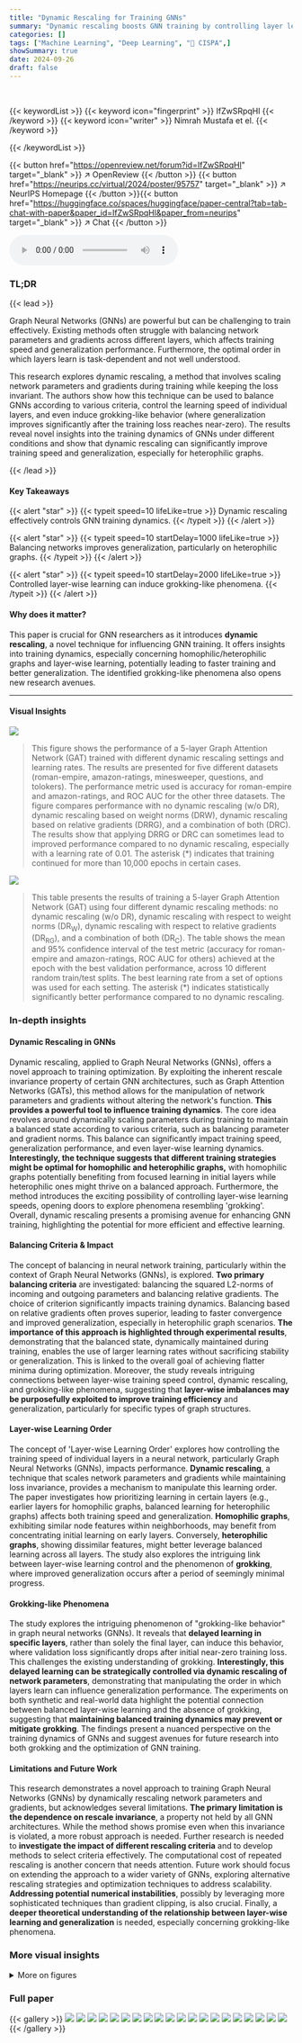 ```yaml
---
title: "Dynamic Rescaling for Training GNNs"
summary: "Dynamic rescaling boosts GNN training by controlling layer learning speeds and balancing networks, leading to faster training and improved generalization, especially on heterophilic graphs."
categories: []
tags: ["Machine Learning", "Deep Learning", "🏢 CISPA",]
showSummary: true
date: 2024-09-26
draft: false
---
```


<br>

{{< keywordList >}}
{{< keyword icon="fingerprint" >}} IfZwSRpqHl {{< /keyword >}}
{{< keyword icon="writer" >}} Nimrah Mustafa et el. {{< /keyword >}}
 
{{< /keywordList >}}

{{< button href="https://openreview.net/forum?id=IfZwSRpqHl" target="_blank" >}}
↗ OpenReview
{{< /button >}}
{{< button href="https://neurips.cc/virtual/2024/poster/95757" target="_blank" >}}
↗ NeurIPS Homepage
{{< /button >}}{{< button href="https://huggingface.co/spaces/huggingface/paper-central?tab=tab-chat-with-paper&paper_id=IfZwSRpqHl&paper_from=neurips" target="_blank" >}}
↗ Chat
{{< /button >}}



<audio controls>
    <source src="https://ai-paper-reviewer.com/IfZwSRpqHl/podcast.wav" type="audio/wav">
    Your browser does not support the audio element.
</audio>


### TL;DR


{{< lead >}}

Graph Neural Networks (GNNs) are powerful but can be challenging to train effectively.  Existing methods often struggle with balancing network parameters and gradients across different layers, which affects training speed and generalization performance.  Furthermore, the optimal order in which layers learn is task-dependent and not well understood. 

This research explores dynamic rescaling, a method that involves scaling network parameters and gradients during training while keeping the loss invariant.  The authors show how this technique can be used to balance GNNs according to various criteria, control the learning speed of individual layers, and even induce grokking-like behavior (where generalization improves significantly after the training loss reaches near-zero). The results reveal novel insights into the training dynamics of GNNs under different conditions and show that dynamic rescaling can significantly improve training speed and generalization, especially for heterophilic graphs.

{{< /lead >}}


#### Key Takeaways

{{< alert "star" >}}
{{< typeit speed=10 lifeLike=true >}} Dynamic rescaling effectively controls GNN training dynamics. {{< /typeit >}}
{{< /alert >}}

{{< alert "star" >}}
{{< typeit speed=10 startDelay=1000 lifeLike=true >}} Balancing networks improves generalization, particularly on heterophilic graphs. {{< /typeit >}}
{{< /alert >}}

{{< alert "star" >}}
{{< typeit speed=10 startDelay=2000 lifeLike=true >}} Controlled layer-wise learning can induce grokking-like phenomena. {{< /typeit >}}
{{< /alert >}}

#### Why does it matter?
This paper is crucial for GNN researchers as it introduces **dynamic rescaling**, a novel technique for influencing GNN training.  It offers insights into training dynamics, especially concerning homophilic/heterophilic graphs and layer-wise learning, potentially leading to faster training and better generalization. The identified grokking-like phenomena also opens new research avenues.

------
#### Visual Insights



![](https://ai-paper-reviewer.com/IfZwSRpqHl/figures_5_1.jpg)

> This figure shows the performance of a 5-layer Graph Attention Network (GAT) trained with different dynamic rescaling settings and learning rates.  The results are presented for five different datasets (roman-empire, amazon-ratings, minesweeper, questions, and tolokers). The performance metric used is accuracy for roman-empire and amazon-ratings, and ROC AUC for the other three datasets.  The figure compares performance with no dynamic rescaling (w/o DR), dynamic rescaling based on weight norms (DRW), dynamic rescaling based on relative gradients (DRRG), and a combination of both (DRC).  The results show that applying DRRG or DRC can sometimes lead to improved performance compared to no dynamic rescaling, especially with a learning rate of 0.01. The asterisk (*) indicates that training continued for more than 10,000 epochs in certain cases.





![](https://ai-paper-reviewer.com/IfZwSRpqHl/tables_4_1.jpg)

> This table presents the results of training a 5-layer Graph Attention Network (GAT) using four different dynamic rescaling methods: no dynamic rescaling (w/o DR), dynamic rescaling with respect to weight norms (DR<sub>W</sub>), dynamic rescaling with respect to relative gradients (DR<sub>RG</sub>), and a combination of both (DR<sub>C</sub>).  The table shows the mean and 95% confidence interval of the test metric (accuracy for roman-empire and amazon-ratings, ROC AUC for others) achieved at the epoch with the best validation performance, across 10 different random train/test splits. The best learning rate from a set of options was used for each setting.  The asterisk (*) indicates statistically significantly better performance compared to no dynamic rescaling.





### In-depth insights


#### Dynamic Rescaling in GNNs
Dynamic rescaling, applied to Graph Neural Networks (GNNs), offers a novel approach to training optimization. By exploiting the inherent rescale invariance property of certain GNN architectures, such as Graph Attention Networks (GATs), this method allows for the manipulation of network parameters and gradients without altering the network's function.  **This provides a powerful tool to influence training dynamics**.  The core idea revolves around dynamically scaling parameters during training to maintain a balanced state according to various criteria, such as balancing parameter and gradient norms. This balance can significantly impact training speed, generalization performance, and even layer-wise learning dynamics.  **Interestingly, the technique suggests that different training strategies might be optimal for homophilic and heterophilic graphs,** with homophilic graphs potentially benefiting from focused learning in initial layers while heterophilic ones might thrive on a balanced approach.  Furthermore, the method introduces the exciting possibility of controlling layer-wise learning speeds, opening doors to explore phenomena resembling 'grokking'. Overall, dynamic rescaling presents a promising avenue for enhancing GNN training, highlighting the potential for more efficient and effective learning.

#### Balancing Criteria & Impact
The concept of balancing in neural network training, particularly within the context of Graph Neural Networks (GNNs), is explored.  **Two primary balancing criteria** are investigated: balancing the squared L2-norms of incoming and outgoing parameters and balancing relative gradients.  The choice of criterion significantly impacts training dynamics. Balancing based on relative gradients often proves superior, leading to faster convergence and improved generalization, especially in heterophilic graph scenarios.  **The importance of this approach is highlighted through experimental results**, demonstrating that the balanced state, dynamically maintained during training, enables the use of larger learning rates without sacrificing stability or generalization.  This is linked to the overall goal of achieving flatter minima during optimization.  Moreover, the study reveals intriguing connections between layer-wise training speed control, dynamic rescaling, and grokking-like phenomena, suggesting that **layer-wise imbalances may be purposefully exploited to improve training efficiency** and generalization, particularly for specific types of graph structures.

#### Layer-wise Learning Order
The concept of 'Layer-wise Learning Order' explores how controlling the training speed of individual layers in a neural network, particularly Graph Neural Networks (GNNs), impacts performance.  **Dynamic rescaling**, a technique that scales network parameters and gradients while maintaining loss invariance, provides a mechanism to manipulate this learning order. The paper investigates how prioritizing learning in certain layers (e.g., earlier layers for homophilic graphs, balanced learning for heterophilic graphs) affects both training speed and generalization.  **Homophilic graphs**, exhibiting similar node features within neighborhoods, may benefit from concentrating initial learning on early layers. Conversely, **heterophilic graphs**, showing dissimilar features, might better leverage balanced learning across all layers.  The study also explores the intriguing link between layer-wise learning control and the phenomenon of **grokking**, where improved generalization occurs after a period of seemingly minimal progress.

#### Grokking-like Phenomena
The study explores the intriguing phenomenon of "grokking-like behavior" in graph neural networks (GNNs).  It reveals that **delayed learning in specific layers**, rather than solely the final layer, can induce this behavior, where validation loss significantly drops after initial near-zero training loss. This challenges the existing understanding of grokking.  **Interestingly, this delayed learning can be strategically controlled via dynamic rescaling of network parameters**, demonstrating that manipulating the order in which layers learn can influence generalization performance.  The experiments on both synthetic and real-world data highlight the potential connection between balanced layer-wise learning and the absence of grokking, suggesting that **maintaining balanced training dynamics may prevent or mitigate grokking**.  The findings present a nuanced perspective on the training dynamics of GNNs and suggest avenues for future research into both grokking and the optimization of GNN training.

#### Limitations and Future Work
This research demonstrates a novel approach to training Graph Neural Networks (GNNs) by dynamically rescaling network parameters and gradients, but acknowledges several limitations.  **The primary limitation is the dependence on rescale invariance**, a property not held by all GNN architectures. While the method shows promise even when this invariance is violated, a more robust approach is needed.  Further research is needed to **investigate the impact of different rescaling criteria** and to develop methods to select criteria effectively.  The computational cost of repeated rescaling is another concern that needs attention.  Future work should focus on extending the approach to a wider variety of GNNs, exploring alternative rescaling strategies and optimization techniques to address scalability. **Addressing potential numerical instabilities**, possibly by leveraging more sophisticated techniques than gradient clipping, is also crucial. Finally, a **deeper theoretical understanding of the relationship between layer-wise learning and generalization** is needed, especially concerning grokking-like phenomena.


### More visual insights

<details>
<summary>More on figures
</summary>


![](https://ai-paper-reviewer.com/IfZwSRpqHl/figures_5_2.jpg)

> This figure shows how balanced the network is, based on a specific criterion (Eq. 5 in the paper), both before and after applying a rebalancing technique. The x-axis represents the training epoch, and the y-axis shows the degree of imbalance.  Each line represents a different neuron in the network.  The goal is to minimize imbalance (bring the value toward zero), which is done by rescaling weights and gradients as described in the paper.  The top row of plots illustrates the imbalance before rebalancing, while the bottom row depicts the situation after rebalancing every 10 epochs. The figure is a visualization of the dynamic rescaling technique used to maintain balance in the network during training.


![](https://ai-paper-reviewer.com/IfZwSRpqHl/figures_5_3.jpg)

> This figure shows the performance of a 5-layer Graph Attention Network (GAT) trained with different dynamic rescaling settings and learning rates.  The dynamic rescaling methods are denoted by DRW, DRRG, and DRC, representing dynamic rescaling with respect to weight norms, relative gradients, and a combination of both, respectively.  The performance is evaluated using accuracy for the datasets roman-empire and amazon-ratings, and ROC AUC for minesweeper, questions, and tolokers.  The results are averaged across 10 different random train/test splits. The asterisk (*) indicates that training ran for more than 10,000 epochs.


![](https://ai-paper-reviewer.com/IfZwSRpqHl/figures_6_1.jpg)

> This figure shows the performance of a 5-layer GAT network on synthetic data using various training strategies. The standard training shows the baseline performance. L=1 to L=5 represents training where only the layers 1 to 5 are initially scaled-down, respectively, by a constant factor before starting regular training. DR represents dynamic rescaling methods to balance relative gradients during the training process using the specified learning rates.  The results show that focusing training on the first layer is the most effective strategy for this particular synthetic task. The graphs show both the training and test loss, as well as training and test accuracy over the epochs.


![](https://ai-paper-reviewer.com/IfZwSRpqHl/figures_6_2.jpg)

> This figure displays the results of experiments on various datasets, categorized as homophilic or heterophilic. It shows the impact of different training strategies on the performance (test metric and convergence epoch) of a two-layer GAT network. The strategies include training with all layers in balance (BRG and BC), training with initially only the first layer active, training with initially only the second layer active, and standard training. Results indicate that for homophilic tasks, focusing learning on the first layer is beneficial, while for heterophilic tasks, balanced training leads to better performance.


![](https://ai-paper-reviewer.com/IfZwSRpqHl/figures_7_1.jpg)

> This figure displays the evolution of relative gradient norms (log scale) and loss curves during training of a five-layer GAT network on synthetic data under various settings. The heatmaps show relative gradient ℓ2-norms for each layer, with darker colors indicating larger norms.  The line graphs show the training and test loss curves. The figure demonstrates how different initial conditions and learning rate adjustments influence the training dynamics. It helps visualize the impact of concentrating initial learning on specific layers, followed by rebalancing.


![](https://ai-paper-reviewer.com/IfZwSRpqHl/figures_8_1.jpg)

> This figure shows the layer-wise relative gradient norms and loss curves for a 5-layer GAT trained on the roman-empire dataset.  The left panel displays a heatmap of log10(relative gradient norms) over epochs, with separate lines for training, validation, and test loss. The right panel displays the corresponding accuracy curves. The experiment induced grokking-like behavior by initially focusing training on layers 4 or 5 (by scaling down initial parameters) and then rebalancing every 10 epochs starting at epoch 1000. Rebalancing leads to a sharp drop in validation and test loss, and a rapid increase in test accuracy, demonstrating a grokking-like phenomenon.


![](https://ai-paper-reviewer.com/IfZwSRpqHl/figures_16_1.jpg)

> This figure shows the evolution of relative gradient norms (in log10 scale) and training/test loss curves for a five-layer GAT network trained on a synthetic dataset under different dynamic rescaling settings. The heatmap visualizes the relative gradient norms across different layers during training, highlighting how these norms change over time and across layers.  The line plots display the training and testing loss curves, indicating the network's performance during training and its generalization ability. The caption indicates test accuracy at the best validation epoch for each setting, providing a quantitative measure of the network's overall performance.


</details>






### Full paper

{{< gallery >}}
<img src="https://ai-paper-reviewer.com/IfZwSRpqHl/1.png" class="grid-w50 md:grid-w33 xl:grid-w25" />
<img src="https://ai-paper-reviewer.com/IfZwSRpqHl/2.png" class="grid-w50 md:grid-w33 xl:grid-w25" />
<img src="https://ai-paper-reviewer.com/IfZwSRpqHl/3.png" class="grid-w50 md:grid-w33 xl:grid-w25" />
<img src="https://ai-paper-reviewer.com/IfZwSRpqHl/4.png" class="grid-w50 md:grid-w33 xl:grid-w25" />
<img src="https://ai-paper-reviewer.com/IfZwSRpqHl/5.png" class="grid-w50 md:grid-w33 xl:grid-w25" />
<img src="https://ai-paper-reviewer.com/IfZwSRpqHl/6.png" class="grid-w50 md:grid-w33 xl:grid-w25" />
<img src="https://ai-paper-reviewer.com/IfZwSRpqHl/7.png" class="grid-w50 md:grid-w33 xl:grid-w25" />
<img src="https://ai-paper-reviewer.com/IfZwSRpqHl/8.png" class="grid-w50 md:grid-w33 xl:grid-w25" />
<img src="https://ai-paper-reviewer.com/IfZwSRpqHl/9.png" class="grid-w50 md:grid-w33 xl:grid-w25" />
<img src="https://ai-paper-reviewer.com/IfZwSRpqHl/10.png" class="grid-w50 md:grid-w33 xl:grid-w25" />
<img src="https://ai-paper-reviewer.com/IfZwSRpqHl/11.png" class="grid-w50 md:grid-w33 xl:grid-w25" />
<img src="https://ai-paper-reviewer.com/IfZwSRpqHl/12.png" class="grid-w50 md:grid-w33 xl:grid-w25" />
<img src="https://ai-paper-reviewer.com/IfZwSRpqHl/13.png" class="grid-w50 md:grid-w33 xl:grid-w25" />
<img src="https://ai-paper-reviewer.com/IfZwSRpqHl/14.png" class="grid-w50 md:grid-w33 xl:grid-w25" />
<img src="https://ai-paper-reviewer.com/IfZwSRpqHl/15.png" class="grid-w50 md:grid-w33 xl:grid-w25" />
<img src="https://ai-paper-reviewer.com/IfZwSRpqHl/16.png" class="grid-w50 md:grid-w33 xl:grid-w25" />
<img src="https://ai-paper-reviewer.com/IfZwSRpqHl/17.png" class="grid-w50 md:grid-w33 xl:grid-w25" />
<img src="https://ai-paper-reviewer.com/IfZwSRpqHl/18.png" class="grid-w50 md:grid-w33 xl:grid-w25" />
<img src="https://ai-paper-reviewer.com/IfZwSRpqHl/19.png" class="grid-w50 md:grid-w33 xl:grid-w25" />
<img src="https://ai-paper-reviewer.com/IfZwSRpqHl/20.png" class="grid-w50 md:grid-w33 xl:grid-w25" />
{{< /gallery >}}